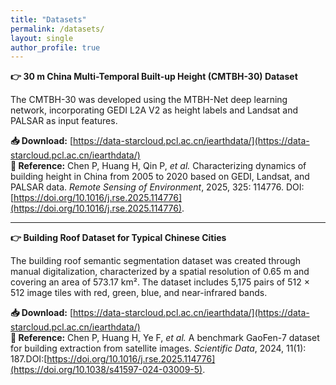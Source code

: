 ```yaml
---
title: "Datasets"
permalink: /datasets/
layout: single
author_profile: true
---
```


**👉 30 m China Multi-Temporal Built-up Height (CMTBH-30) Dataset**

The CMTBH-30 was developed using the MTBH-Net deep learning network, incorporating GEDI L2A V2 as height labels and Landsat and PALSAR as input features.  

**📥 Download:** [https://data-starcloud.pcl.ac.cn/iearthdata/](https://data-starcloud.pcl.ac.cn/iearthdata/)  
**📖 Reference:** Chen P, Huang H, Qin P, *et al.* Characterizing dynamics of building height in China from 2005 to 2020 based on GEDI, Landsat, and PALSAR data. *Remote Sensing of Environment*, 2025, 325: 114776. DOI:[https://doi.org/10.1016/j.rse.2025.114776](https://doi.org/10.1016/j.rse.2025.114776).

---

**👉 Building Roof Dataset for Typical Chinese Cities**

The building roof semantic segmentation dataset was created through manual digitalization, characterized by a spatial resolution of 0.65 m and covering an area of 573.17 km². The dataset includes 5,175 pairs of 512 × 512 image tiles with red, green, blue, and near-infrared bands.  

**📥 Download:** [https://data-starcloud.pcl.ac.cn/iearthdata/](https://data-starcloud.pcl.ac.cn/iearthdata/)  
**📖 Reference:** Chen P, Huang H, Ye F, *et al.* A benchmark GaoFen-7 dataset for building extraction from satellite images. *Scientific Data*, 2024, 11(1): 187.DOI:[https://doi.org/10.1016/j.rse.2025.114776](https://doi.org/10.1038/s41597-024-03009-5).
